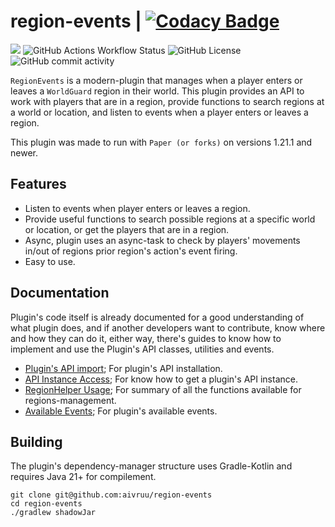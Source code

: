 # region-events | [![Codacy Badge](https://app.codacy.com/project/badge/Grade/7f47ec178cd646a1842b68265bc79532)](https://app.codacy.com/gh/aivruu/region-events/dashboard?utm_source=gh&utm_medium=referral&utm_content=&utm_campaign=Badge_grade)
[![](https://jitpack.io/v/aivruu/region-events.svg)](https://jitpack.io/#aivruu/region-events)
![GitHub Actions Workflow Status](https://img.shields.io/github/actions/workflow/status/aivruu/region-events/build.yml)
![GitHub License](https://img.shields.io/github/license/aivruu/region-events)
![GitHub commit activity](https://img.shields.io/github/commit-activity/t/aivruu/region-events)

`RegionEvents` is a modern-plugin that manages when a player enters or leaves a `WorldGuard` region in their world. This plugin provides an API to work
with players that are in a region, provide functions to search regions at a world or location, and listen to events when a player enters or leaves a region.

This plugin was made to run with `Paper (or forks)` on versions 1.21.1 and newer.

## Features
* Listen to events when player enters or leaves a region.
* Provide useful functions to search possible regions at a specific world or location, or get the players that are in a region.
* Async, plugin uses an async-task to check by players' movements in/out of regions prior region's action's event firing.
* Easy to use.

## Documentation
Plugin's code itself is already documented for a good understanding of what plugin does, and if another developers want to contribute, know where and how they can
do it, either way, there's guides to know how to implement and use the Plugin's API classes, utilities and events.

* [Plugin's API import](https://github.com/aivruu/region-events/blob/main/docs/install-guide.md); For plugin's API installation.
* [API Instance Access](https://github.com/aivruu/region-events/blob/main/docs/api-access-guide.md); For know how to get a plugin's API instance.
* [RegionHelper Usage](https://github.com/aivruu/region-events/blob/main/docs/region-helper-usage-guide.md); For summary of all the functions available for regions-management.
* [Available Events](https://github.com/aivruu/region-events/blob/main/docs/events-guide.md); For plugin's available events.

## Building
The plugin's dependency-manager structure uses Gradle-Kotlin and requires Java 21+ for compilement.
```
git clone git@github.com:aivruu/region-events
cd region-events
./gradlew shadowJar
```
